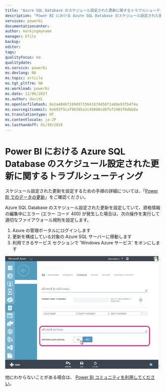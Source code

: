 ```yaml
---
title: "Azure SQL Database のスケジュール設定された更新に関するトラブルシューティング"
description: "Power BI における Azure SQL Database のスケジュール設定された更新に関するトラブルシューティング"
services: powerbi
documentationcenter: 
author: markingmyname
manager: kfile
backup: 
editor: 
tags: 
qualityfocus: no
qualitydate: 
ms.service: powerbi
ms.devlang: NA
ms.topic: article
ms.tgt_pltfrm: NA
ms.workload: powerbi
ms.date: 12/06/2017
ms.author: davidi
ms.openlocfilehash: 6e2a4846f199dd71564167045671a8be93fb4f4a
ms.sourcegitcommit: 6e693f9caf98385a2c45890cd0fbf2403f0dbb8a
ms.translationtype: HT
ms.contentlocale: ja-JP
ms.lasthandoff: 01/30/2018
---
```

# <a name="troubleshooting-scheduled-refresh-for-azure-sql-databases-in-power-bi"></a>Power BI における Azure SQL Database のスケジュール設定された更新に関するトラブルシューティング
スケジュール設定された更新を設定するための手順の詳細については、「[Power BI でのデータの更新](refresh-data.md)」をご確認ください。

Azure SQL Database のスケジュール設定された更新を設定していて、資格情報の編集中にエラー (エラー コード 400) が発生した場合は、次の操作を実行して適切なファイアウォール規則を設定します。

1. Azure の管理ポータルにログインします
2. 更新を構成している対象の Azure SQL サーバーに移動します
3. 利用できるサービス セクションで 'Windows Azure サービス' をオンにします

![](media/service-admin-troubleshooting-scheduled-refresh-azure-sql-databases/azurerefresh.png)  

他にわからないことがある場合は、 [Power BI コミュニティを利用してください](http://community.powerbi.com/)。

